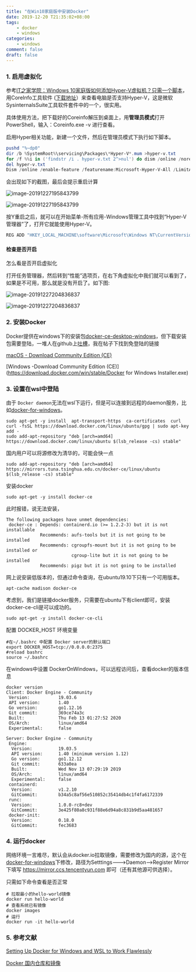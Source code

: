 ```yaml
---
title: "在Win10家庭版中安装Docker"
date: 2019-12-20 T21:35:02+08:00
tags:
    - docker
    - windows
categories:
    - windows
comment: false
draft: false
---
```




### 1. 启用虚拟化 ###

参考[IT之家学院：Windows 10家庭版如何添加Hyper-V虚拟机？只需一个脚本](https://www.ithome.com/html/win10/374942.htm)，用CoreInfo工具软件 ([下载地址](https://download.sysinternals.com/files/Coreinfo.zip)）来查看电脑是否支持Hyper-V，这是微软SysinternalsSuite工具软件套件中的一个，很实用。

具体使用方法，把下载好的Coreinfo解压到桌面上，用**管理员模式**打开PowerShell，输入：Coreinfo.exe -v 进行查看。

启用Hyper相关功能，新建一个文件，然后在管理员模式下执行如下脚本。

```powershell
pushd "%~dp0"
dir /b %SystemRoot%\servicing\Packages\*Hyper-V*.mum >hyper-v.txt
for /f %%i in ('findstr /i . hyper-v.txt 2^>nul') do dism /online /norestart /add-package:"%SystemRoot%\servicing\Packages\%%i"
del hyper-v.txt
Dism /online /enable-feature /featurename:Microsoft-Hyper-V-All /LimitAccess /ALL
```

会出现如下的截图，最后会提示重启计算



![image-20191227195843799](content/post/windows/images/image-20191227195843799.png)

![image-20191227195843799](images/image-20191227195843799.png)

按Y重启之后，就可以在开始菜单-所有应用-Windows管理工具中找到“Hyper-V管理器”了，打开它就能使用Hyper-V。

```powershell
REG ADD "HKEY_LOCAL_MACHINE\software\Microsoft\Windows NT\CurrentVersion" /v EditionId /T REG_EXPAND_SZ /d Professional /F
```

#### 检查是否开启 ####

怎么看是否开启虚拟化



打开任务管理器，然后转到“性能”选项页，在右下角虚拟化中我们就可以看到了，如果是不可用，那么就是没有开启了。如下图:

![image-20191227204836837](content/post/windows/images/image-20191227204836837.png)

![image-20191227204836837](images/image-20191227204836837.png)

### 2. 安装Docker ###

Docker提供在windows下的安装包[docker-ce-desktop-windows](https://hub.docker.com/editions/community/docker-ce-desktop-windows)，但下载安装包需要登陆，一堆人在github上[吐槽](https://github.com/docker/docker.github.io/issues/6910)，我在帖子下找到免登陆的链接

[macOS - Download Community Edition (CE)](https://download.docker.com/mac/stable/Docker.dmg)

[Windows -Download Community Edition (CE)](https://download.docker.com/win/stable/Docker for Windows Installer.exe)

### 3. 设置在wsl中登陆 ###

由于 `Docker daemon`无法在wsl下运行，但是可以连接到远程的daemon服务，比如[docker-for-windows](https://docs.docker.com/docker-for-windows/)。

```shell
sudo apt-get -y install  apt-transport-https  ca-certificates  curl
curl -fsSL https://download.docker.com/linux/ubuntu/gpg | sudo apt-key add -
sudo add-apt-repository "deb [arch=amd64] https://download.docker.com/linux/ubuntu $(lsb_release -cs) stable"
```

国内用户可以将源修改为清华的，可能会快一点

```shell
sudo add-apt-repository "deb [arch=amd64] https://mirrors.tuna.tsinghua.edu.cn/docker-ce/linux/ubuntu $(lsb_release -cs) stable"
```

安装docker

```
sudo apt-get -y install docker-ce
```

此时报错，说无法安装，

```shell
The following packages have unmet dependencies:
 docker-ce : Depends: containerd.io (>= 1.2.2-3) but it is not installable
             Recommends: aufs-tools but it is not going to be installed
             Recommends: cgroupfs-mount but it is not going to be installed or
                         cgroup-lite but it is not going to be installed
             Recommends: pigz but it is not going to be installed
```

网上说安装低版本的，但通过命令查询，在ubuntu19.10下只有一个可用版本。

```shell
apt-cache madison docker-ce
```

考虑到，我们是链接docker服务，只需要在ubuntu下有client即可，安装 docker-ce-cli是可以成功的。

```shell
sudo apt-get -y install docker-ce-cli
```

配置 DOCKER_HOST 环境变量

```shell
#在~/.bashrc 中配置 Docker server的默认端口
export DOCKER_HOST=tcp://0.0.0.0:2375
#reload bashrc
source ~/.bashrc
```

在windows中设置 DockerOnWindows，可以远程访问后，查看docker的版本信息

```shell
docker version
Client: Docker Engine - Community
 Version:           19.03.6
 API version:       1.40
 Go version:        go1.12.16
 Git commit:        369ce74a3c
 Built:             Thu Feb 13 01:27:52 2020
 OS/Arch:           linux/amd64
 Experimental:      false

Server: Docker Engine - Community
 Engine:
  Version:          19.03.5
  API version:      1.40 (minimum version 1.12)
  Go version:       go1.12.12
  Git commit:       633a0ea
  Built:            Wed Nov 13 07:29:19 2019
  OS/Arch:          linux/amd64
  Experimental:     false
 containerd:
  Version:          v1.2.10
  GitCommit:        b34a5c8af56e510852c35414db4c1f4fa6172339
 runc:
  Version:          1.0.0-rc8+dev
  GitCommit:        3e425f80a8c931f88e6d94a8c831b9d5aa481657
 docker-init:
  Version:          0.18.0
  GitCommit:        fec3683
```

### 4. 运行docker ###

网络环境一言难尽，默认会从docker.io拉取镜像，需要修改为国内的源，这个在[docker-for-windows](https://docs.docker.com/docker-for-windows/)下修改，路径为Setttings--->Daemon-->Register Mirror 下填写  https://mirror.ccs.tencentyun.com 即可（还有其他源可供选择）。

只需如下命令查看是否正常

```shell
# 拉取最小的hello-world镜像
docker run hello-world
# 查看系统已有镜像
docker images
# 运行
docker run -it hello-world

```



### 5. 参考文献 ###

[Setting Up Docker for Windows and WSL to Work Flawlessly](https://nickjanetakis.com/blog/setting-up-docker-for-windows-and-wsl-to-work-flawlessly)

[Docker 国内仓库和镜像](https://www.cnblogs.com/wushuaishuai/p/9984228.html)